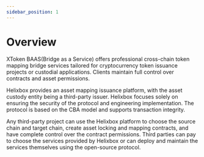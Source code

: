 ```yaml
---
sidebar_position: 1
---
```


# Overview

XToken BAAS(Bridge as a Service) offers professional cross-chain token mapping bridge services tailored for cryptocurrency token issuance projects or custodial applications. Clients maintain full control over contracts and asset permissions.

Helixbox provides an asset mapping issuance platform, with the asset custody entity being a third-party issuer. Helixbox focuses solely on ensuring the security of the protocol and engineering implementation. The protocol is based on the CBA model and supports transaction integrity.

Any third-party project can use the Helixbox platform to choose the source chain and target chain, create asset locking and mapping contracts, and have complete control over the contract permissions. Third parties can pay to choose the services provided by Helixbox or can deploy and maintain the services themselves using the open-source protocol.

